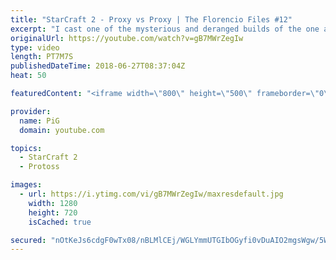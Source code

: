 ```yaml
---
title: "StarCraft 2 - Proxy vs Proxy | The Florencio Files #12"
excerpt: "I cast one of the mysterious and deranged builds of the one and only Florencio, the dude that invented the proxy nexus recall rush  -- Watch live at https://www.twitch.tv/x5_pig"
originalUrl: https://youtube.com/watch?v=gB7MWrZegIw
type: video
length: PT7M7S
publishedDateTime: 2018-06-27T08:37:04Z
heat: 50

featuredContent: "<iframe width=\"800\" height=\"500\" frameborder=\"0\" src=\"https://www.youtube.com/embed/gB7MWrZegIw\" allow=\"accelerometer; autoplay; encrypted-media; gyroscope; picture-in-picture\" allowfullscreen></iframe>"

provider:
  name: PiG
  domain: youtube.com

topics:
  - StarCraft 2
  - Protoss

images:
  - url: https://i.ytimg.com/vi/gB7MWrZegIw/maxresdefault.jpg
    width: 1280
    height: 720
    isCached: true

secured: "nOtKeJs6cdgF0wTx08/nBLMlCEj/WGLYmmUTGIbOGyfi0vDuAIO2mgsWgw/5W3I49LsZEyNrcuQWL0zejcXfZPjK87ggIqUIlTMqsR9Uvse5/ZAIrlvD1SJMkej0a9tcs1yf03Bpx/QHzewLQBf8PqDQ787PtSJ3tgJTh2dK/43kGRuYFvI2xcf0O3pJe564cV9Mu8jfWbvocxoWNqD4JBm09nwnGnfkxgv26GS35yed1NTRyro8h6o42itAU7a57t615/37xT3e6U3q/nndsxyKq4RM8wXSszkYKBo5ItLH2PXVSKqJ6ifDYF7zbtbg68T6Fyme/8Z4fm3b2VWVaU1tYSD+cWPBda9i+cTPJwwB82+aaVglZibuCoK7arUOR04jyJ/P7V+gDLIPqzziPoe9KmDnmoTGQdS6WoEUl80=;YYXlztSbcMqTvNqWMlWDiQ=="
---
```



